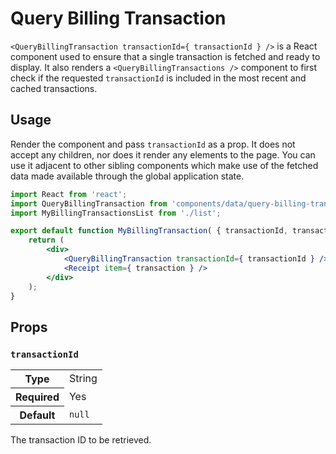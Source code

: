 Query Billing Transaction
================

`<QueryBillingTransaction transactionId={ transactionId } />` is a React component used to ensure that a single transaction is fetched and ready to display. It also renders a `<QueryBillingTransactions />` component to first check if the requested `transactionId` is included in the most recent and cached transactions.

## Usage

Render the component and pass `transactionId` as a prop. It does not accept any children, nor does it render any elements to the page. You can use it adjacent to other sibling components which make use of the fetched data made available through the global application state.

```jsx
import React from 'react';
import QueryBillingTransaction from 'components/data/query-billing-transaction';
import MyBillingTransactionsList from './list';

export default function MyBillingTransaction( { transactionId, transaction } ) {
	return (
		<div>
			<QueryBillingTransaction transactionId={ transactionId } />
			<Receipt item={ transaction } />
		</div>
	);
}
```

## Props

### `transactionId`

<table>
	<tr><th>Type</th><td>String</td></tr>
	<tr><th>Required</th><td>Yes</td></tr>
	<tr><th>Default</th><td><code>null</code></td></tr>
</table>

The transaction ID to be retrieved.
